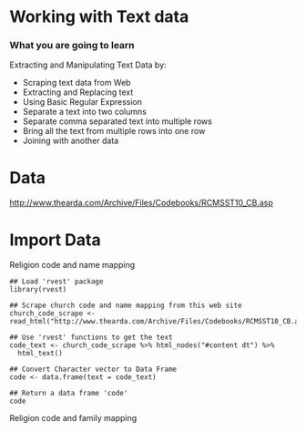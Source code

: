 # Working with Text data

### What you are going to learn

Extracting and Manipulating Text Data by:

- Scraping text data from Web
- Extracting and Replacing text
- Using Basic Regular Expression
- Separate a text into two columns
- Separate comma separated text into multiple rows
- Bring all the text from multiple rows into one row
- Joining with another data

# Data


http://www.thearda.com/Archive/Files/Codebooks/RCMSST10_CB.asp

# Import Data

Religion code and name mapping

```
## Load 'rvest' package
library(rvest)

## Scrape church code and name mapping from this web site
church_code_scrape <- read_html("http://www.thearda.com/Archive/Files/Codebooks/RCMSST10_CB.asp")

## Use 'rvest' functions to get the text
code_text <- church_code_scrape %>% html_nodes("#content dt") %>%
  html_text()

## Convert Character vector to Data Frame
code <- data.frame(text = code_text)

## Return a data frame 'code'
code

```

Religion code and family mapping
